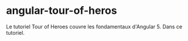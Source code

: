# angular-tour-of-heros
Le tutoriel Tour of Heroes couvre les fondamentaux d'Angular 5. Dans ce tutoriel.
